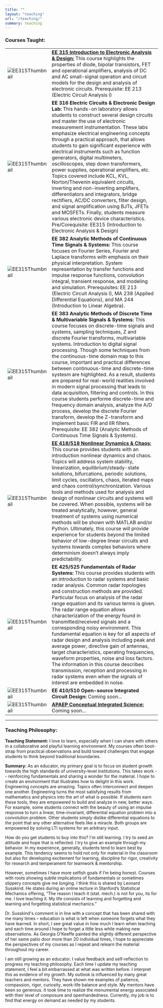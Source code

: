 ```yaml
---
title: ""
layout: "teaching"
url: "/teaching/"
summary: teaching
---
```


### Courses Taught:
| | | 
| ------- | -----------    | 
|![EE315Thumbnail](/EE315Thumb.png)	|**[EE 315 Introduction to Electronic Analysis & Design:](EE315)** <font size= "3">This course highlights the properties of diode, bipolar transistors, FET and operational amplifiers, analysis of DC and AC small-signal operation and circuit models for the design and analysis of electronic circuits.  Prerequisite: EE 213 (Electric Circuit Analysis I) </font>
|![EE315Thumbnail](/EE315Thumb.png)	|**EE 316 Electric Circuits & Electronic Design Lab:** <font size= "3">This hands-on laboratory allows students to construct several design circuits and master the use of electronic measurement instrumentation. These labs emphasize electrical engineering concepts through a practical approach, that allows students to gain significant experience with electrical instruments such as function generators, digital multimeters, oscilloscopes, step down transformers, power supplies, operational amplifiers, etc. Topics covered include KCL, KVL, Norton/Thevenin equivalent circuits, inverting and non-inverting amplifiers, differentiators and integrators, bridge rectifiers, AC/DC converters, filter design, and signal amplification using BJTs, JFETs and MOSFETs. Finally, students measure various electronic device characteristics. Pre/Corequisite: EE315 (Introduction to Electronic Analysis & Design)</font> </font>
|![EE315Thumbnail](/EE315Thumb.png)	|**EE 382 Analytic Methods of Continuous Time Signals & Systems:** <font size= "3">This course focuses on Fourier Series, Fourier and Laplace transforms with emphasis on their physical interpretation. System representation by transfer functions and impulse response functions, convolution integral, transient response, and modeling and simulation. Prerequisites: EE 213 (Electric Circuit Analysis I), MA 238 (Applied Differential Equations), and MA 244 (Introduction to Linear Algebra). </font> |
|![EE315Thumbnail](/EE315Thumb.png)	|**EE 383 Analytic Methods of Discrete Time & Multivariable Signals & Systems:**  <font size= "3"> This course focuses on discrete-time signals and systems, sampling techniques, Z and discrete Fourier transforms, multivariable systems. Introduction to digital signal processing. Though some techniques from the continuous-time domain map to this course, important and practical differences between continuous-time and discrete-time systesm are highlighted. As a result, students are prepared for real-world realities involved in modern signal processing that leads to data acquisition, filtering and controls. In this course students performe discrete-time and frequency domain analysis, analyze the A/D process, develop the discrete Fourier transform, develop the Z-transform and implement basic FIR and IIR filters. Prerequisite: EE 382 (Analytic Methods of Continuous Time Signals & Systems). </font> |
|![EE315Thumbnail](/EE315Thumb.png)	|**[EE 418/518 Nonlinear Dynamics & Chaos:](EE518)** <font size= "3">This course provides students with an introduction nonlinear dynamics and chaos. Topics will address system stability, linearization, equilibrium/steady-state solutions, bifurcations, periodic solutions, limit cycles, oscillators, chaos, iterated maps and chaos control/synchronization. Various tools and methods used for analysis and design of nonlinear circuits and systems will be covered. When possible, systems will be treated analytically, however, general treatment of systems using numerical methods will be shown with MATLAB and/or Python. Ultimately, this course will provide experience for students beyond the limited behavior of low-degree linear circuits and systems towards complex behaviors where determinism doesn’t always imply predictability. </font> |
|![EE315Thumbnail](/EE315Thumb.png)	|**EE 425/525 Fundamentals of Radar Systems:** <font size= "3">This course provides students with an introduction to radar systems and basic radar analysis. Common radar topologies and construction methods are provided. Particular focus on analysis of the radar range equation and its various terms is given. The radar range equation allows characterization of the energy found in transmitted/received signals and a corresponding noisy environment. This fundamental equation is key for all aspects of radar design and analysis including peak and average power, directive gain of antennas, target characteristics, operating frequencies, waveform properties, noise and loss factors. The information in this course describes transmission, reception and processing in radar systems even when the signals of interest are embedded in noise. </font>
|![EE315Thumbnail](/EE315Thumb.png)	|**EE 410/510 Open-source Integrated Circuit Design:** <font size= "3">Coming soon... </font> |
|![EE315Thumbnail](/EE315Thumb.png)	|**[APAEP Conceptual Integrated Science:](APAEPScience)** <font size= "3">Coming soon... </font> | |

---
### Teaching Philosophy:
**Teaching Statement:** I love to learn, especially when I can share with others in a collaborative and playful learning environment. My courses often boot-strap from practical observations and build toward challenges that engage students to think beyond traditional boundaries.


**Summary:** As an educator, my primary goal is to focus on student growth towards the high standards of university-level institutions. This takes work -- reinforcing fundamentals and sharing a wonder for the material. I hope to create an environment that illustrates how to delight in this work. Engineering concepts are amazing. Topics often interconnect and deepen one another. Engineering turns the most satisfying results from mathematics and physics into the art of what is possible. If students earn these tools, they are empowered to build and analyze in new, better ways. For example, some students connect with the beauty of using an impulse response to turn a linear, time-invariant, differential equation problem into a convolution problem. Other students simply dislike differential equations to the point that any other alternative feels like a miracle. Both groups are empowered by solving LTI systems for an arbitrary input.

How do you get students to buy into this? I'm still learning. I try to seed an attitude and hope that is reflected. I try to give an example through my behavior. In my experience, generally, students tend to learn best by example. This tendency seems to hold not only for material in the classroom but also for developing excitement for learning, discipline for rigor, creativity for research and temperament for teamwork \& mentorship.

However, sometimes I have more selfish goals if I’m being honest. Courses with roots showing subtle implications of fundamentals or sometimes slippery concepts give me longing. I think this is shared by Leonard Susskind. He states during an online lecture in Stanford’s Statistical Mechanics offering, “The reason I teach it (stat. mech.) is not for you, its for me. I love teaching it. My life consists of learning and forgetting and learning and forgetting statistical mechanics.”

Dr. Susskind's comment is in line with a concept that has been shared with me many times – education is what is left when someone forgets what they have learned. In short, I see great value in how much I learn when teaching and each time around I hope to forget a little less while making new observations. As Georgia O'Keeffe painted the slightly different perspective of her same patio door more than 20 individual times, I hope to appreciate the perspectives of my courses as I repeat and relearn the material throughout my career.

I am still growing as an educator. I value feedback and self-reflection to progress my teaching philosophy. Each time I update my teaching statement, I feel a bit embarrassed at what was written before. I interpret this as evidence of my growth. My outlook is influenced by many great teachers and mentors. They have shown me examples of patience, compassion, rigor, curiosity, work-life balance and style. My mentors have been so generous. It took time to realize the monumental energy associated with their level of composure and openhandedness. Currently, my job is to find that energy on demand as needed by my students.
